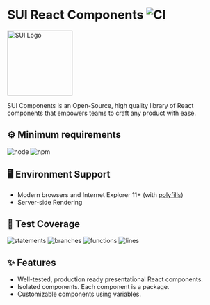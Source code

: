 # SUI React Components ![CI](https://github.com/SUI-Components/sui-components/workflows/CI/badge.svg)

<img src="https://avatars2.githubusercontent.com/u/13288987?s=200&v=4" alt="SUI Logo" width="150">

SUI Components is an Open-Source, high quality library of React components that empowers teams to craft any product with ease.

## ⚙️ Minimum requirements
![node](https://shields.io/badge/node-v16+-lightgray?logo=nodedotjs&logoWidth=20&style=for-the-badge)
![npm](https://shields.io/badge/npm-v7+-lightgrey?logo=npm&logoWidth=20&style=for-the-badge)

## 🖥 Environment Support

- Modern browsers and Internet Explorer 11+ (with [polyfills](https://github.com/SUI-Components/sui/tree/master/packages/sui-polyfills))
- Server-side Rendering

## 🧪 Test Coverage

![statements](https://shields.io/badge/statements-70.33%25-orange)
![branches](https://shields.io/badge/branches-55.12%25-AA0000)
![functions](https://shields.io/badge/functions-55.9%25-AA0000)
![lines](https://shields.io/badge/lines-72.16%25-orange)

## ✨ Features

- Well-tested, production ready presentational React components.
- Isolated components. Each component is a package.
- Customizable components using variables.
